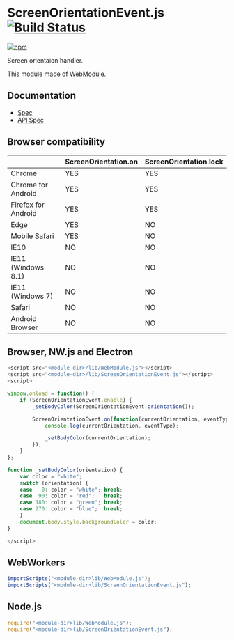 # ScreenOrientationEvent.js [![Build Status](https://travis-ci.org/uupaa/ScreenOrientationEvent.js.svg)](https://travis-ci.org/uupaa/ScreenOrientationEvent.js)

[![npm](https://nodei.co/npm/uupaa.screenorientationevent.js.svg?downloads=true&stars=true)](https://nodei.co/npm/uupaa.screenorientationevent.js/)

Screen orientaion handler.

This module made of [WebModule](https://github.com/uupaa/WebModule).

## Documentation
- [Spec](https://github.com/uupaa/ScreenOrientationEvent.js/wiki/)
- [API Spec](https://github.com/uupaa/ScreenOrientationEvent.js/wiki/ScreenOrientationEvent)


## Browser compatibility

|                       | ScreenOrientation.on | ScreenOrientation.lock |
|-----------------------|----------------------|------------------------|
| Chrome                | YES                  | YES                    |
| Chrome for Android    | YES                  | YES                    |
| Firefox for Android   | YES                  | YES                    |
| Edge                  | YES                  | NO                     |
| Mobile Safari         | YES                  | NO                     |
| IE10                  | NO                   | NO                     |
| IE11 (Windows 8.1)    | NO                   | NO                     |
| IE11 (Windows 7)      | NO                   | NO                     |
| Safari                | NO                   | NO                     |
| Android Browser       | NO                   | NO                     |

## Browser, NW.js and Electron

```js
<script src="<module-dir>/lib/WebModule.js"></script>
<script src="<module-dir>/lib/ScreenOrientationEvent.js"></script>
<script>

window.onload = function() {
    if (ScreenOrientationEvent.enable) {
        _setBodyColor(ScreenOrientationEvent.orientation());

        ScreenOrientationEvent.on(function(currentOrientation, eventType) {
            console.log(currentOrientation, eventType);

            _setBodyColor(currentOrientation);
        });
    }
};

function _setBodyColor(orientation) {
    var color = "white";
    switch (orientation) {
    case   0: color = "white"; break;
    case  90: color = "red";   break;
    case 180: color = "green"; break;
    case 270: color = "blue";  break;
    }
    document.body.style.backgroundColor = color;
}

</script>
```

## WebWorkers

```js
importScripts("<module-dir>lib/WebModule.js");
importScripts("<module-dir>lib/ScreenOrientationEvent.js");

```

## Node.js

```js
require("<module-dir>lib/WebModule.js");
require("<module-dir>lib/ScreenOrientationEvent.js");

```


